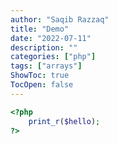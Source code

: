 ```yaml
---
author: "Saqib Razzaq"
title: "Demo"
date: "2022-07-11"
description: ""
categories: ["php"]
tags: ["arrays"]
ShowToc: true
TocOpen: false
---
```


```php
<?php
    print_r($hello);
?>
```